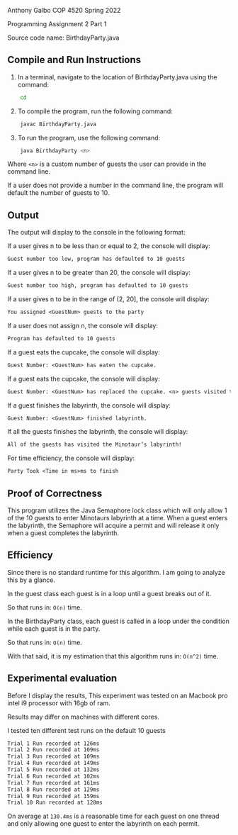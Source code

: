 Anthony Galbo
COP 4520 Spring 2022

Programming Assignment 2 Part 1

Source code name: BirthdayParty.java

## Compile and Run Instructions

1. In a terminal, navigate to the location of BirthdayParty.java using the command:
```bash
    cd
```
2. To compile the program, run the following command:
```bash
    javac BirthdayParty.java
```
3. To run the program, use the following command:
```bash
    java BirthdayParty <n>
```

Where ```<n>``` is a custom number of guests the user can provide in the command line.

If a user does not provide a number in the command line, the program will default the number of guests to 10.

## Output

The output will display to the console in the following format:

If a user gives n to be less than or equal to 2, the console will display:
```txt
Guest number too low, program has defaulted to 10 guests
```

If a user gives n to be greater than 20, the console will display:
```txt
Guest number too high, program has defaulted to 10 guests
```

If a user gives n to be in the range of (2, 20], the console will display:
```txt
You assigned <GuestNum> guests to the party
```

If a user does not assign n, the console will display:
```txt
Program has defaulted to 10 guests
```

If a guest eats the cupcake, the console will display:
```txt
Guest Number: <GuestNum> has eaten the cupcake.
```

If a guest eats the cupcake, the console will display:
```txt
Guest Number: <GuestNum> has replaced the cupcake. <n> guests visited the labyrinth.
```

If a guest finishes the labyrinth, the console will display:
```txt
Guest Number: <GuestNum> finished labyrinth.
```

If all the guests finishes the labyrinth, the console will display:
```txt
All of the guests has visited the Minotaur’s labyrinth!
```

For time efficiency, the console will display:
```txt
Party Took <Time in ms>ms to finish
```

## Proof of Correctness
This program utilizes the Java Semaphore lock class which will only allow 1 of the 10 guests to enter Minotaurs labyrinth at a time. When a guest enters the labyrinth, the Semaphore will acquire a permit and will release it only when a guest completes the labyrinth.

## Efficiency

Since there is no standard runtime for this algorithm. I am going to analyze this by a glance.

In the guest class each guest is in a loop until a guest breaks out of it.

So that runs in: ```O(n)``` time.

In the BirthdayParty class, each guest is called in a loop under the condition while each guest is in the party.

So that runs in: ```O(n)``` time.

With that said, it is my estimation that this algorithm runs in: ```O(n^2)``` time.


## Experimental evaluation

Before I display the results, This experiment was tested on an Macbook pro intel i9 processor with 16gb of ram.

Results may differ on machines with different cores.

I tested ten different test runs on the default 10 guests

```txt
Trial 1 Run recorded at 126ms
Trial 2 Run recorded at 109ms
Trial 3 Run recorded at 109ms
Trial 4 Run recorded at 149ms
Trial 5 Run recorded at 132ms
Trial 6 Run recorded at 102ms
Trial 7 Run recorded at 161ms
Trial 8 Run recorded at 129ms
Trial 9 Run recorded at 159ms
Trial 10 Run recorded at 128ms
```

On average at ```130.4ms``` is a reasonable time for each guest on one thread and only allowing one guest to enter the labyrinth on each permit.  
